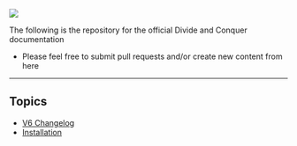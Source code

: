 
![](https://i.imgur.com/bgYdoLw.png)

The following is the repository for the official Divide and Conquer documentation
* Please feel free to submit pull requests and/or create new content from here
-----------------

## Topics

* [V6 Changelog](./V6-Changelog.md)
* [Installation](./Installation.md)